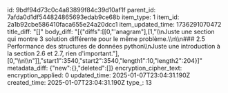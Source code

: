 id: 9bdf94d73c0c4a83899f84c39d10af1f
parent_id: 7afda0d1df544824865693edab9ce68b
item_type: 1
item_id: 2a1b92cbe586410faca655e24a20dcc1
item_updated_time: 1736291070472
title_diff: "[]"
body_diff: "[{\"diffs\":[[0,\"'anagram\"],[1,\"\\\nJuste une section qui montre 3 solution différente pour le même problème.\\\n\\\n### 2.5 Performance des structures de données python\\\nJuste une introduction à la section 2.6 et 2.7, rien d'important.\"],[0,\"\\\n\\\n\"]],\"start1\":3540,\"start2\":3540,\"length1\":10,\"length2\":204}]"
metadata_diff: {"new":{},"deleted":[]}
encryption_cipher_text: 
encryption_applied: 0
updated_time: 2025-01-07T23:04:31.190Z
created_time: 2025-01-07T23:04:31.190Z
type_: 13